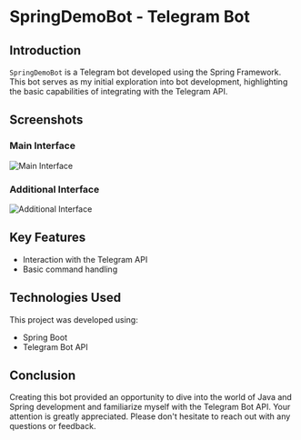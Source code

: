# SpringDemoBot - Telegram Bot

## Introduction
`SpringDemoBot` is a Telegram bot developed using the Spring Framework. This bot serves as my initial exploration into bot development, highlighting the basic capabilities of integrating with the Telegram API.

## Screenshots

### Main Interface
![Main Interface](images/1.png)

### Additional Interface
![Additional Interface](images/2.png)

## Key Features
- Interaction with the Telegram API
- Basic command handling

## Technologies Used
This project was developed using:
- Spring Boot
- Telegram Bot API

## Conclusion
Creating this bot provided an opportunity to dive into the world of Java and Spring development and familiarize myself with the Telegram Bot API. Your attention is greatly appreciated. Please don't hesitate to reach out with any questions or feedback.

